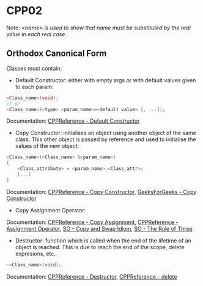 # CPP02

Note: *\<name\> is used to show that name must be substituted by the real value in each real case.*

## Orthodox Canonical Form  
Classes must contain:
- Default Constructor: either with empty args or with default values
given to each param:  
``` c++
<Class_name>(void);
// or
<Class_name>(<type> <param_name>=<default_value> [, ...]);
```  
Documentation: [CPPReference - Default Constructor](https://en.cppreference.com/w/cpp/language/default_constructor)

- Copy Constructor: initialises an object using another object of the same
class. This other object is passed by reference and used to initialise the
values of the new object:  
``` c++
<Class_name>(<Class_name> &<param_name>)
{
	<Class_attribute> = <param_name>.<Class_attr>;
	[...]
}
```
Documentation: [CPPReference - Copy Constructor](https://en.cppreference.com/w/cpp/language/copy_constructor), [GeeksForGeeks - Copy Constructor](https://www.geeksforgeeks.org/copy-constructor-in-cpp/)  

- Copy Assignment Operator:

Documentation: [CPPReference - Copy Assignment](https://en.cppreference.com/w/cpp/language/copy_assignment), [CPPReference - Assignment Operator](https://en.cppreference.com/w/cpp/language/operators#Assignment_operator), [SO - Copy and Swap Idiom](https://stackoverflow.com/questions/3279543/what-is-the-copy-and-swap-idiom), [SO - The Rule of Three](https://stackoverflow.com/questions/4172722/what-is-the-rule-of-three)

- Destructor: function which is called when the end of the lifetime of an object is reached. This is due to reach the end of the scope, delete expresions, etc.  
``` c++
~<Class_name>(void);
```
Documentation: [CPPReference - Destructor](https://en.cppreference.com/w/cpp/language/destructor), [CPPReference - delete](https://en.cppreference.com/w/cpp/language/delete)
